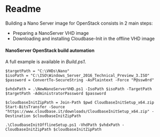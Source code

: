 # Readme

Building a Nano Server image for OpenStack consists in 2 main steps:

* Preparing a NanoServer VHD image
* Downloading and installing Cloudbase-Init in the offline VHD image

#### NanoServer OpenStack build automation

A full example is available in _Build.ps1_.

    $targetPath = "C:\VHDs\Nano"
    $isoPath = "C:\ISO\Windows_Server_2016_Technical_Preview_3.ISO"
    $password = ConvertTo-SecureString -AsPlaintext -Force "P@ssw0rd"

    $vhdxPath = .\NewNanoServerVHD.ps1 -IsoPath $isoPath -TargetPath $targetPath -AdministratorPassword $password

    $cloudbaseInitZipPath = Join-Path $pwd CloudbaseInitSetup_x64.zip
    Start-BitsTransfer -Source "https://www.cloudbase.it/downloads/CloudbaseInitSetup_x64.zip" -Destination $cloudbaseInitZipPath

    .\CloudbaseInitOfflineSetup.ps1 -VhdPath $vhdxPath -CloudbaseInitZipPath $cloudbaseInitZipPath
